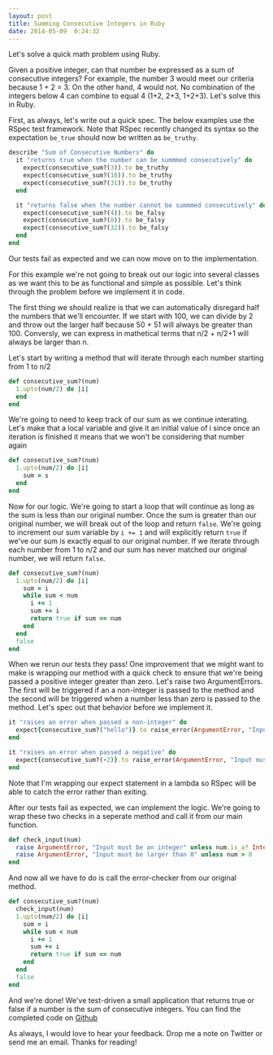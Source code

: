 ```yaml
---
layout: post
title: Summing Consecutive Integers in Ruby
date: 2014-05-09  0:24:32
---
```


Let's solve a quick math problem using Ruby.

Given a positive integer, can that number be expressed as a sum of consecutive integers? For example, the number 3 would meet our criteria because 1 + 2 = 3. On the other hand, 4 would not. No combination of the integers below 4 can combine to equal 4 (1+2, 2+3, 1+2+3). Let's solve this in Ruby.

First, as always, let's write out a quick spec. The below examples use the RSpec test framework. Note that RSpec recently changed its syntax so the expectation ```be_true``` should now be written as ```be_truthy```. 

```ruby
describe "Sum of Consecutive Numbers" do
  it "returns true when the number can be summmed consecutively" do
    expect(consecutive_sum?(3)).to be_truthy
    expect(consecutive_sum?(10)).to be_truthy
    expect(consecutive_sum?(31)).to be_truthy
  end

  it "returns false when the number cannot be summmed consecutively" do
    expect(consecutive_sum?(4)).to be_falsy
    expect(consecutive_sum?(8)).to be_falsy
    expect(consecutive_sum?(32)).to be_falsy
  end
end
```

Our tests fail as expected and we can now move on to the implementation.

For this example we're not going to break out our logic into several classes as we want this to be as functional and simple as possible. Let's think through the problem before we implement it in code.

The first thing we should realize is that we can automatically disregard half the numbers that we'll encounter. If we start with 100, we can divide by 2 and throw out the larger half because 50 + 51 will always be greater than 100. Conversly, we can express in mathetical terms that n/2 + n/2+1 will always be larger than n.

Let's start by writing a method that will iterate through each number starting from 1 to n/2

```ruby
def consecutive_sum?(num)
  1.upto(num/2) do |i|
  end
end
```

We're going to need to keep track of our sum as we continue interating. Let's make that a local variable and give it an initial value of i since once an iteration is finished it means that we won't be considering that number again

```ruby
def consecutive_sum?(num)
  1.upto(num/2) do |i|
    sum = s
  end
end
```

Now for our logic. We're going to start a loop that will continue as long as the sum is less than our original number. Once the sum is greater than our original number, we will break out of the loop and return ```false```. We're going to increment our sum variable by ```i += 1``` and will explicitly return ```true``` if we've our sum is exactly equal to our original number. If we iterate through each number from 1 to n/2 and our sum has never matched our original number, we will return ```false```.

```ruby
def consecutive_sum?(num)
  1.upto(num/2) do |i|
    sum = i
    while sum < num
      i += 1
      sum += i
      return true if sum == num
    end
  end
  false
end
```

When we rerun our tests they pass! One improvement that we might want to make is wrapping our method with a quick check to ensure that we're being passed a positive integer greater than zero. Let's raise two ArgumentErrors. The first will be triggered if an a non-integer is passed to the method and the second will be triggered when a number less than zero is passed to the method. Let's spec out that behavior before we implement it.

```ruby
it "raises an error when passed a non-integer" do
  expect{consecutive_sum?("hello")}.to raise_error(ArgumentError, "Input must   be an integer")
end

it "raises an error when passed a negative" do
  expect{consecutive_sum?(-2)}.to raise_error(ArgumentError, "Input must be     larger than 0")
end
```

Note that I'm wrapping our expect statement in a lambda so RSpec will be able to catch the error rather than exiting.

After our tests fail as expected, we can implement the logic. We're going to wrap these two checks in a seperate method and call it from our main function.

```ruby
def check_input(num)
  raise ArgumentError, "Input must be an integer" unless num.is_a? Integer
  raise ArgumentError, "Input must be larger than 0" unless num > 0
end
```

And now all we have to do is call the error-checker from our original method.

```ruby
def consecutive_sum?(num)
  check_input(num)
  1.upto(num/2) do |i|
    sum = i
    while sum < num
      i += 1
      sum += i
      return true if sum == num
    end
  end
  false
end
```

And we're done! We've test-driven a small application that returns true or false if a number is the sum of consecutive integers. You can find the completed code on [Github](https://github.com/danielspector/consecutive_sum)

As always, I would love to hear your feedback. Drop me a note on Twitter or send me an email. Thanks for reading!